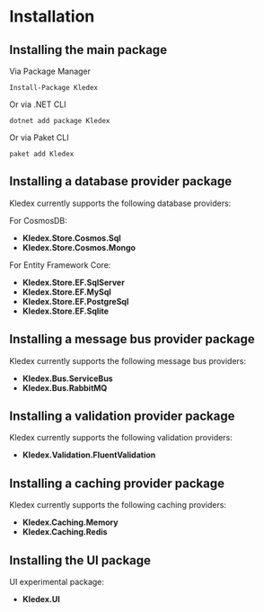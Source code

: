 # Installation

## Installing the main package

Via Package Manager

    Install-Package Kledex
   
Or via .NET CLI

    dotnet add package Kledex
    
Or via Paket CLI

    paket add Kledex

## Installing a database provider package

Kledex currently supports the following database providers:

For CosmosDB:
- **Kledex.Store.Cosmos.Sql**
- **Kledex.Store.Cosmos.Mongo**

For Entity Framework Core:
- **Kledex.Store.EF.SqlServer**
- **Kledex.Store.EF.MySql**
- **Kledex.Store.EF.PostgreSql**
- **Kledex.Store.EF.Sqlite**

## Installing a message bus provider package

Kledex currently supports the following message bus providers:
- **Kledex.Bus.ServiceBus**
- **Kledex.Bus.RabbitMQ**

## Installing a validation provider package

Kledex currently supports the following validation providers:
- **Kledex.Validation.FluentValidation**

## Installing a caching provider package

Kledex currently supports the following caching providers:
- **Kledex.Caching.Memory**
- **Kledex.Caching.Redis**

## Installing the UI package

UI experimental package:
- **Kledex.UI**
